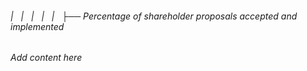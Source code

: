 ###### |   |   |   |   |   ├── Percentage of shareholder proposals accepted and implemented

*Add content here*